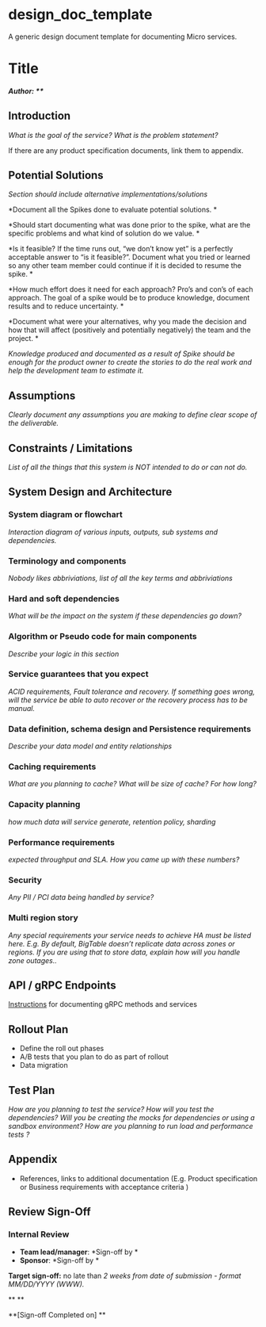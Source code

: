 # design_doc_template
A generic design document template for documenting Micro services.

# Title

##### Author: **

## Introduction

*What is the goal of the service? What is the problem statement?*

If there are any product specification documents, link them to appendix.

## Potential Solutions

*Section should include alternative implementations/solutions*

*Document all the Spikes done to evaluate potential solutions. *

*Should start documenting what was done prior to the spike, what are the specific problems and what kind of solution do we value. *

*Is it feasible? If the time runs out, “we don’t know yet” is a perfectly acceptable answer to “is it feasible?”. Document what you tried or learned so any other team member could continue if it is decided to resume the spike. *

*How much effort does it need for each approach? Pro’s and con’s of each approach. The goal of a spike would be to produce knowledge, document results and to reduce uncertainty. *

*Document what were your alternatives, why you made the decision and how that will affect (positively and potentially negatively) the team and the project. *

*Knowledge produced and documented as a result of Spike should be enough for the product owner to create the stories to do the real work and help the development team to estimate it.*

## Assumptions

 *Clearly document any assumptions you are making to define clear scope of the deliverable.* 

## Constraints / Limitations

 *List of all the things that this system is NOT intended to do or can not do.* 

## System Design and Architecture 

### System diagram or flowchart 

 *Interaction diagram of various inputs, outputs, sub systems and dependencies.* 

### Terminology and components

*Nobody likes abbriviations, list of all the key terms and abbriviations*  

### Hard and soft dependencies

 *What will be the impact on the system if these dependencies go down?* 

### Algorithm or Pseudo code for main components

*Describe your logic in this section*

### Service guarantees that you expect

 *ACID requirements, Fault tolerance and recovery. If something goes wrong, will the service be able to auto recover or the recovery process has to be manual.*  

### **Data definition, schema design and Persistence requirements**

*Describe your data model and entity relationships*

### Caching requirements 

*What are you planning to cache? What will be size of cache? For how long?* 

### Capacity planning

 *how much data will service generate, retention policy, sharding* 

### Performance requirements 

 *expected throughput and SLA. How you came up with these numbers?* 

### Security 

 *Any PII / PCI data being handled by service?* 

### Multi region story

 *Any special requirements your service needs to achieve HA must be listed here. E.g. By default, BigTable doesn’t replicate data across zones or regions. If you are using that to store data, explain how will you handle zone outages..* 

## API / gRPC Endpoints 

[Instructions](https://github.com/pseudomuto/protoc-gen-doc#writing-documentation) for documenting gRPC methods and services 

## Rollout Plan

- Define the roll out phases
- A/B tests that you plan to do as part of rollout
- Data migration 

## Test Plan

*How are you planning to test the service? How will you test the dependencies? Will you be creating the mocks for dependencies or using a sandbox environment? How are you planning to run load and performance tests ?* 

## Appendix 

- References, links to additional documentation (E.g. Product specification or Business requirements with acceptance criteria )

## Review Sign-Off

### Internal Review

- **Team lead/manager**: *Sign-off by * 
- **Sponsor**: *Sign-off by * 

**Target sign-off:** no late than *2 weeks from date of submission - format MM/DD/YYYY (WWW).* 

**
**

**[Sign-off Completed on] **

